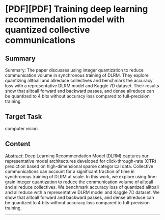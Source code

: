 # [PDF][PDF] Training deep learning recommendation model with quantized collective communications

## Summary

Summary: The paper discusses using integer quantization to reduce communication volume in synchronous training of DLRM. They explore quantizing alltoall and allreduce collectives and benchmark the accuracy loss with a representative DLRM model and Kaggle 7D dataset. Their results show that alltoall forward and backward passes, and dense allreduce can be quantized to 4 bits without accuracy loss compared to full-precision training.


## Target Task

computer vision

## Content

<Abstract:>
Deep Learning Recommendation Model (DLRM) captures our representative model architectures developed for click-through-rate (CTR) prediction based on high-dimensional sparse categorical data. Collective communications can account for a significant fraction of time in synchronous training of DLRM at scale. In this work, we explore using fine-grain integer quantization to reduce the communication volume of alltoall and allreduce collectives. We benchmark accuracy loss of quantized alltoall and allreduce with a representative DLRM model and Kaggle 7D dataset. We show that alltoall forward and backward passes, and dense allreduce can be quantized to 4 bits without accuracy loss compared to full-precision training.



---

